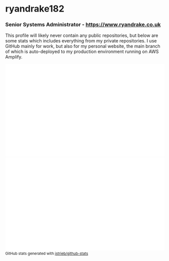 # ryandrake182

### Senior Systems Administrator - https://www.ryandrake.co.uk

This profile will likely never contain any public repositories, but below are some stats which includes everything from my private repositories. 
I use GitHub mainly for work, but also for my personal website, the main branch of which is auto-deployed to my production environment running on AWS Amplify.

![](https://github.com/ryandrake182/github-stats/blob/master/generated/overview.svg)
![](https://github.com/ryandrake182/github-stats/blob/master/generated/languages.svg)
<sup>GitHub stats generated with [jstrieb/github-stats](https://github.com/jstrieb/github-stats "jstrieb/github-stats")</sup>
